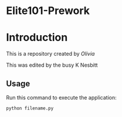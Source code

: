 # Elite101-Prework

# Introduction


This is a repository created by *Olivia*

This was edited by the busy K Nesbitt
## Usage


Run this command to execute the application:


`python filename.py`

 

```
